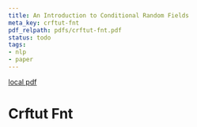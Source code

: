 ```yaml
---
title: An Introduction to Conditional Random Fields
meta_key: crftut-fnt
pdf_relpath: pdfs/crftut-fnt.pdf
status: todo
tags:
- nlp
- paper
---
```


[local pdf](../../../pdfs/crftut-fnt.pdf)

# Crftut Fnt
